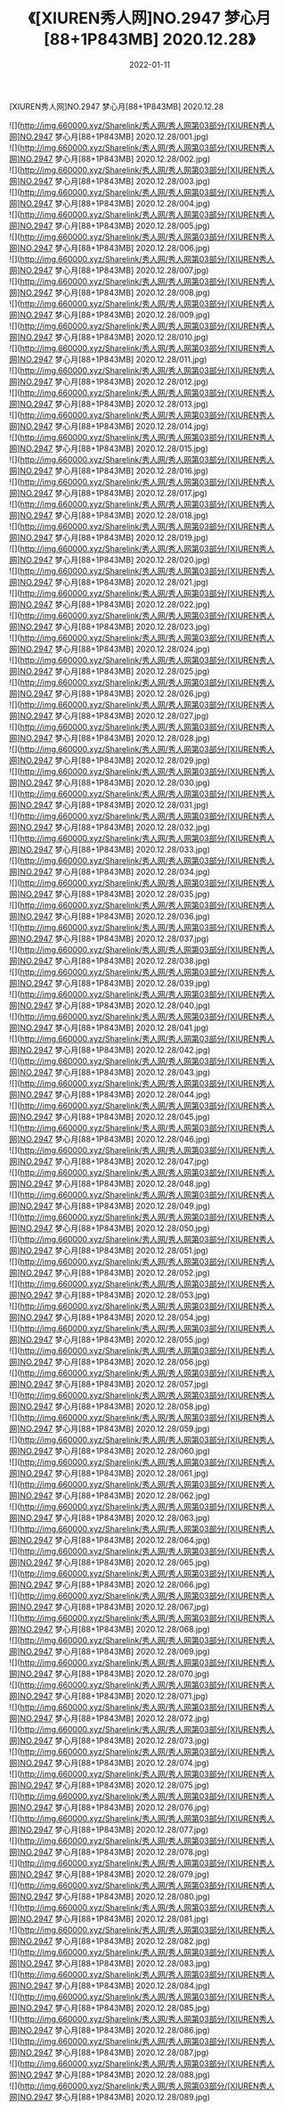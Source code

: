 ﻿---
layout: post
title:  《[XIUREN秀人网]NO.2947 梦心月[88+1P843MB] 2020.12.28》
date:   2022-01-11
img: http://img.660000.xyz/Sharelink/秀人网/秀人网第03部分/[XIUREN秀人网]NO.2947 梦心月[88+1P843MB] 2020.12.28/000.jpg
categories: [美女, 清纯, 唯美]
---

[XIUREN秀人网]NO.2947 梦心月[88+1P843MB] 2020.12.28

 ![](http://img.660000.xyz/Sharelink/秀人网/秀人网第03部分/[XIUREN秀人网]NO.2947 梦心月[88+1P843MB] 2020.12.28/001.jpg) <br>![](http://img.660000.xyz/Sharelink/秀人网/秀人网第03部分/[XIUREN秀人网]NO.2947 梦心月[88+1P843MB] 2020.12.28/002.jpg) <br>![](http://img.660000.xyz/Sharelink/秀人网/秀人网第03部分/[XIUREN秀人网]NO.2947 梦心月[88+1P843MB] 2020.12.28/003.jpg) <br>![](http://img.660000.xyz/Sharelink/秀人网/秀人网第03部分/[XIUREN秀人网]NO.2947 梦心月[88+1P843MB] 2020.12.28/004.jpg) <br>![](http://img.660000.xyz/Sharelink/秀人网/秀人网第03部分/[XIUREN秀人网]NO.2947 梦心月[88+1P843MB] 2020.12.28/005.jpg) <br>![](http://img.660000.xyz/Sharelink/秀人网/秀人网第03部分/[XIUREN秀人网]NO.2947 梦心月[88+1P843MB] 2020.12.28/006.jpg) <br>![](http://img.660000.xyz/Sharelink/秀人网/秀人网第03部分/[XIUREN秀人网]NO.2947 梦心月[88+1P843MB] 2020.12.28/007.jpg) <br>![](http://img.660000.xyz/Sharelink/秀人网/秀人网第03部分/[XIUREN秀人网]NO.2947 梦心月[88+1P843MB] 2020.12.28/008.jpg) <br>![](http://img.660000.xyz/Sharelink/秀人网/秀人网第03部分/[XIUREN秀人网]NO.2947 梦心月[88+1P843MB] 2020.12.28/009.jpg) <br>![](http://img.660000.xyz/Sharelink/秀人网/秀人网第03部分/[XIUREN秀人网]NO.2947 梦心月[88+1P843MB] 2020.12.28/010.jpg) <br>![](http://img.660000.xyz/Sharelink/秀人网/秀人网第03部分/[XIUREN秀人网]NO.2947 梦心月[88+1P843MB] 2020.12.28/011.jpg) <br>![](http://img.660000.xyz/Sharelink/秀人网/秀人网第03部分/[XIUREN秀人网]NO.2947 梦心月[88+1P843MB] 2020.12.28/012.jpg) <br>![](http://img.660000.xyz/Sharelink/秀人网/秀人网第03部分/[XIUREN秀人网]NO.2947 梦心月[88+1P843MB] 2020.12.28/013.jpg) <br>![](http://img.660000.xyz/Sharelink/秀人网/秀人网第03部分/[XIUREN秀人网]NO.2947 梦心月[88+1P843MB] 2020.12.28/014.jpg) <br>![](http://img.660000.xyz/Sharelink/秀人网/秀人网第03部分/[XIUREN秀人网]NO.2947 梦心月[88+1P843MB] 2020.12.28/015.jpg) <br>![](http://img.660000.xyz/Sharelink/秀人网/秀人网第03部分/[XIUREN秀人网]NO.2947 梦心月[88+1P843MB] 2020.12.28/016.jpg) <br>![](http://img.660000.xyz/Sharelink/秀人网/秀人网第03部分/[XIUREN秀人网]NO.2947 梦心月[88+1P843MB] 2020.12.28/017.jpg) <br>![](http://img.660000.xyz/Sharelink/秀人网/秀人网第03部分/[XIUREN秀人网]NO.2947 梦心月[88+1P843MB] 2020.12.28/018.jpg) <br>![](http://img.660000.xyz/Sharelink/秀人网/秀人网第03部分/[XIUREN秀人网]NO.2947 梦心月[88+1P843MB] 2020.12.28/019.jpg) <br>![](http://img.660000.xyz/Sharelink/秀人网/秀人网第03部分/[XIUREN秀人网]NO.2947 梦心月[88+1P843MB] 2020.12.28/020.jpg) <br>![](http://img.660000.xyz/Sharelink/秀人网/秀人网第03部分/[XIUREN秀人网]NO.2947 梦心月[88+1P843MB] 2020.12.28/021.jpg) <br>![](http://img.660000.xyz/Sharelink/秀人网/秀人网第03部分/[XIUREN秀人网]NO.2947 梦心月[88+1P843MB] 2020.12.28/022.jpg) <br>![](http://img.660000.xyz/Sharelink/秀人网/秀人网第03部分/[XIUREN秀人网]NO.2947 梦心月[88+1P843MB] 2020.12.28/023.jpg) <br>![](http://img.660000.xyz/Sharelink/秀人网/秀人网第03部分/[XIUREN秀人网]NO.2947 梦心月[88+1P843MB] 2020.12.28/024.jpg) <br>![](http://img.660000.xyz/Sharelink/秀人网/秀人网第03部分/[XIUREN秀人网]NO.2947 梦心月[88+1P843MB] 2020.12.28/025.jpg) <br>![](http://img.660000.xyz/Sharelink/秀人网/秀人网第03部分/[XIUREN秀人网]NO.2947 梦心月[88+1P843MB] 2020.12.28/026.jpg) <br>![](http://img.660000.xyz/Sharelink/秀人网/秀人网第03部分/[XIUREN秀人网]NO.2947 梦心月[88+1P843MB] 2020.12.28/027.jpg) <br>![](http://img.660000.xyz/Sharelink/秀人网/秀人网第03部分/[XIUREN秀人网]NO.2947 梦心月[88+1P843MB] 2020.12.28/028.jpg) <br>![](http://img.660000.xyz/Sharelink/秀人网/秀人网第03部分/[XIUREN秀人网]NO.2947 梦心月[88+1P843MB] 2020.12.28/029.jpg) <br>![](http://img.660000.xyz/Sharelink/秀人网/秀人网第03部分/[XIUREN秀人网]NO.2947 梦心月[88+1P843MB] 2020.12.28/030.jpg) <br>![](http://img.660000.xyz/Sharelink/秀人网/秀人网第03部分/[XIUREN秀人网]NO.2947 梦心月[88+1P843MB] 2020.12.28/031.jpg) <br>![](http://img.660000.xyz/Sharelink/秀人网/秀人网第03部分/[XIUREN秀人网]NO.2947 梦心月[88+1P843MB] 2020.12.28/032.jpg) <br>![](http://img.660000.xyz/Sharelink/秀人网/秀人网第03部分/[XIUREN秀人网]NO.2947 梦心月[88+1P843MB] 2020.12.28/033.jpg) <br>![](http://img.660000.xyz/Sharelink/秀人网/秀人网第03部分/[XIUREN秀人网]NO.2947 梦心月[88+1P843MB] 2020.12.28/034.jpg) <br>![](http://img.660000.xyz/Sharelink/秀人网/秀人网第03部分/[XIUREN秀人网]NO.2947 梦心月[88+1P843MB] 2020.12.28/035.jpg) <br>![](http://img.660000.xyz/Sharelink/秀人网/秀人网第03部分/[XIUREN秀人网]NO.2947 梦心月[88+1P843MB] 2020.12.28/036.jpg) <br>![](http://img.660000.xyz/Sharelink/秀人网/秀人网第03部分/[XIUREN秀人网]NO.2947 梦心月[88+1P843MB] 2020.12.28/037.jpg) <br>![](http://img.660000.xyz/Sharelink/秀人网/秀人网第03部分/[XIUREN秀人网]NO.2947 梦心月[88+1P843MB] 2020.12.28/038.jpg) <br>![](http://img.660000.xyz/Sharelink/秀人网/秀人网第03部分/[XIUREN秀人网]NO.2947 梦心月[88+1P843MB] 2020.12.28/039.jpg) <br>![](http://img.660000.xyz/Sharelink/秀人网/秀人网第03部分/[XIUREN秀人网]NO.2947 梦心月[88+1P843MB] 2020.12.28/040.jpg) <br>![](http://img.660000.xyz/Sharelink/秀人网/秀人网第03部分/[XIUREN秀人网]NO.2947 梦心月[88+1P843MB] 2020.12.28/041.jpg) <br>![](http://img.660000.xyz/Sharelink/秀人网/秀人网第03部分/[XIUREN秀人网]NO.2947 梦心月[88+1P843MB] 2020.12.28/042.jpg) <br>![](http://img.660000.xyz/Sharelink/秀人网/秀人网第03部分/[XIUREN秀人网]NO.2947 梦心月[88+1P843MB] 2020.12.28/043.jpg) <br>![](http://img.660000.xyz/Sharelink/秀人网/秀人网第03部分/[XIUREN秀人网]NO.2947 梦心月[88+1P843MB] 2020.12.28/044.jpg) <br>![](http://img.660000.xyz/Sharelink/秀人网/秀人网第03部分/[XIUREN秀人网]NO.2947 梦心月[88+1P843MB] 2020.12.28/045.jpg) <br>![](http://img.660000.xyz/Sharelink/秀人网/秀人网第03部分/[XIUREN秀人网]NO.2947 梦心月[88+1P843MB] 2020.12.28/046.jpg) <br>![](http://img.660000.xyz/Sharelink/秀人网/秀人网第03部分/[XIUREN秀人网]NO.2947 梦心月[88+1P843MB] 2020.12.28/047.jpg) <br>![](http://img.660000.xyz/Sharelink/秀人网/秀人网第03部分/[XIUREN秀人网]NO.2947 梦心月[88+1P843MB] 2020.12.28/048.jpg) <br>![](http://img.660000.xyz/Sharelink/秀人网/秀人网第03部分/[XIUREN秀人网]NO.2947 梦心月[88+1P843MB] 2020.12.28/049.jpg) <br>![](http://img.660000.xyz/Sharelink/秀人网/秀人网第03部分/[XIUREN秀人网]NO.2947 梦心月[88+1P843MB] 2020.12.28/050.jpg) <br>![](http://img.660000.xyz/Sharelink/秀人网/秀人网第03部分/[XIUREN秀人网]NO.2947 梦心月[88+1P843MB] 2020.12.28/051.jpg) <br>![](http://img.660000.xyz/Sharelink/秀人网/秀人网第03部分/[XIUREN秀人网]NO.2947 梦心月[88+1P843MB] 2020.12.28/052.jpg) <br>![](http://img.660000.xyz/Sharelink/秀人网/秀人网第03部分/[XIUREN秀人网]NO.2947 梦心月[88+1P843MB] 2020.12.28/053.jpg) <br>![](http://img.660000.xyz/Sharelink/秀人网/秀人网第03部分/[XIUREN秀人网]NO.2947 梦心月[88+1P843MB] 2020.12.28/054.jpg) <br>![](http://img.660000.xyz/Sharelink/秀人网/秀人网第03部分/[XIUREN秀人网]NO.2947 梦心月[88+1P843MB] 2020.12.28/055.jpg) <br>![](http://img.660000.xyz/Sharelink/秀人网/秀人网第03部分/[XIUREN秀人网]NO.2947 梦心月[88+1P843MB] 2020.12.28/056.jpg) <br>![](http://img.660000.xyz/Sharelink/秀人网/秀人网第03部分/[XIUREN秀人网]NO.2947 梦心月[88+1P843MB] 2020.12.28/057.jpg) <br>![](http://img.660000.xyz/Sharelink/秀人网/秀人网第03部分/[XIUREN秀人网]NO.2947 梦心月[88+1P843MB] 2020.12.28/058.jpg) <br>![](http://img.660000.xyz/Sharelink/秀人网/秀人网第03部分/[XIUREN秀人网]NO.2947 梦心月[88+1P843MB] 2020.12.28/059.jpg) <br>![](http://img.660000.xyz/Sharelink/秀人网/秀人网第03部分/[XIUREN秀人网]NO.2947 梦心月[88+1P843MB] 2020.12.28/060.jpg) <br>![](http://img.660000.xyz/Sharelink/秀人网/秀人网第03部分/[XIUREN秀人网]NO.2947 梦心月[88+1P843MB] 2020.12.28/061.jpg) <br>![](http://img.660000.xyz/Sharelink/秀人网/秀人网第03部分/[XIUREN秀人网]NO.2947 梦心月[88+1P843MB] 2020.12.28/062.jpg) <br>![](http://img.660000.xyz/Sharelink/秀人网/秀人网第03部分/[XIUREN秀人网]NO.2947 梦心月[88+1P843MB] 2020.12.28/063.jpg) <br>![](http://img.660000.xyz/Sharelink/秀人网/秀人网第03部分/[XIUREN秀人网]NO.2947 梦心月[88+1P843MB] 2020.12.28/064.jpg) <br>![](http://img.660000.xyz/Sharelink/秀人网/秀人网第03部分/[XIUREN秀人网]NO.2947 梦心月[88+1P843MB] 2020.12.28/065.jpg) <br>![](http://img.660000.xyz/Sharelink/秀人网/秀人网第03部分/[XIUREN秀人网]NO.2947 梦心月[88+1P843MB] 2020.12.28/066.jpg) <br>![](http://img.660000.xyz/Sharelink/秀人网/秀人网第03部分/[XIUREN秀人网]NO.2947 梦心月[88+1P843MB] 2020.12.28/067.jpg) <br>![](http://img.660000.xyz/Sharelink/秀人网/秀人网第03部分/[XIUREN秀人网]NO.2947 梦心月[88+1P843MB] 2020.12.28/068.jpg) <br>![](http://img.660000.xyz/Sharelink/秀人网/秀人网第03部分/[XIUREN秀人网]NO.2947 梦心月[88+1P843MB] 2020.12.28/069.jpg) <br>![](http://img.660000.xyz/Sharelink/秀人网/秀人网第03部分/[XIUREN秀人网]NO.2947 梦心月[88+1P843MB] 2020.12.28/070.jpg) <br>![](http://img.660000.xyz/Sharelink/秀人网/秀人网第03部分/[XIUREN秀人网]NO.2947 梦心月[88+1P843MB] 2020.12.28/071.jpg) <br>![](http://img.660000.xyz/Sharelink/秀人网/秀人网第03部分/[XIUREN秀人网]NO.2947 梦心月[88+1P843MB] 2020.12.28/072.jpg) <br>![](http://img.660000.xyz/Sharelink/秀人网/秀人网第03部分/[XIUREN秀人网]NO.2947 梦心月[88+1P843MB] 2020.12.28/073.jpg) <br>![](http://img.660000.xyz/Sharelink/秀人网/秀人网第03部分/[XIUREN秀人网]NO.2947 梦心月[88+1P843MB] 2020.12.28/074.jpg) <br>![](http://img.660000.xyz/Sharelink/秀人网/秀人网第03部分/[XIUREN秀人网]NO.2947 梦心月[88+1P843MB] 2020.12.28/075.jpg) <br>![](http://img.660000.xyz/Sharelink/秀人网/秀人网第03部分/[XIUREN秀人网]NO.2947 梦心月[88+1P843MB] 2020.12.28/076.jpg) <br>![](http://img.660000.xyz/Sharelink/秀人网/秀人网第03部分/[XIUREN秀人网]NO.2947 梦心月[88+1P843MB] 2020.12.28/077.jpg) <br>![](http://img.660000.xyz/Sharelink/秀人网/秀人网第03部分/[XIUREN秀人网]NO.2947 梦心月[88+1P843MB] 2020.12.28/078.jpg) <br>![](http://img.660000.xyz/Sharelink/秀人网/秀人网第03部分/[XIUREN秀人网]NO.2947 梦心月[88+1P843MB] 2020.12.28/079.jpg) <br>![](http://img.660000.xyz/Sharelink/秀人网/秀人网第03部分/[XIUREN秀人网]NO.2947 梦心月[88+1P843MB] 2020.12.28/080.jpg) <br>![](http://img.660000.xyz/Sharelink/秀人网/秀人网第03部分/[XIUREN秀人网]NO.2947 梦心月[88+1P843MB] 2020.12.28/081.jpg) <br>![](http://img.660000.xyz/Sharelink/秀人网/秀人网第03部分/[XIUREN秀人网]NO.2947 梦心月[88+1P843MB] 2020.12.28/082.jpg) <br>![](http://img.660000.xyz/Sharelink/秀人网/秀人网第03部分/[XIUREN秀人网]NO.2947 梦心月[88+1P843MB] 2020.12.28/083.jpg) <br>![](http://img.660000.xyz/Sharelink/秀人网/秀人网第03部分/[XIUREN秀人网]NO.2947 梦心月[88+1P843MB] 2020.12.28/084.jpg) <br>![](http://img.660000.xyz/Sharelink/秀人网/秀人网第03部分/[XIUREN秀人网]NO.2947 梦心月[88+1P843MB] 2020.12.28/085.jpg) <br>![](http://img.660000.xyz/Sharelink/秀人网/秀人网第03部分/[XIUREN秀人网]NO.2947 梦心月[88+1P843MB] 2020.12.28/086.jpg) <br>![](http://img.660000.xyz/Sharelink/秀人网/秀人网第03部分/[XIUREN秀人网]NO.2947 梦心月[88+1P843MB] 2020.12.28/087.jpg) <br>![](http://img.660000.xyz/Sharelink/秀人网/秀人网第03部分/[XIUREN秀人网]NO.2947 梦心月[88+1P843MB] 2020.12.28/088.jpg) <br>![](http://img.660000.xyz/Sharelink/秀人网/秀人网第03部分/[XIUREN秀人网]NO.2947 梦心月[88+1P843MB] 2020.12.28/089.jpg) <br>
